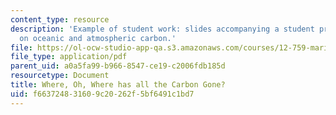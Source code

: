 ```yaml
---
content_type: resource
description: 'Example of student work: slides accompanying a student presentation
  on oceanic and atmospheric carbon.'
file: https://ol-ocw-studio-app-qa.s3.amazonaws.com/courses/12-759-marine-chemistry-seminar-spring-2006/f663724831609c20262f5bf6491c1bd7_Anon_b.pdf
file_type: application/pdf
parent_uid: a0a5fa99-b966-8547-ce19-c2006fdb185d
resourcetype: Document
title: Where, Oh, Where has all the Carbon Gone?
uid: f6637248-3160-9c20-262f-5bf6491c1bd7
---
```

